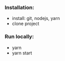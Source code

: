 ### Installation:
- install: git, nodejs, yarn
- clone project

### Run locally:
- yarn
- yarn start